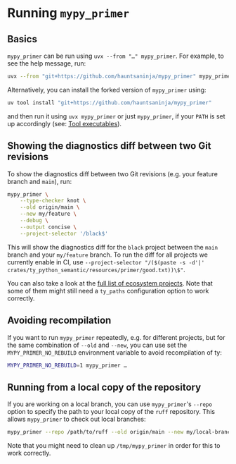 # Running `mypy_primer`

## Basics

`mypy_primer` can be run using `uvx --from "…" mypy_primer`. For example, to see the help message, run:

```sh
uvx --from "git+https://github.com/hauntsaninja/mypy_primer" mypy_primer -h
```

Alternatively, you can install the forked version of `mypy_primer` using:

```sh
uv tool install "git+https://github.com/hauntsaninja/mypy_primer"
```

and then run it using `uvx mypy_primer` or just `mypy_primer`, if your `PATH` is set up accordingly (see: [Tool executables]).

## Showing the diagnostics diff between two Git revisions

To show the diagnostics diff between two Git revisions (e.g. your feature branch and `main`), run:

```sh
mypy_primer \
    --type-checker knot \
    --old origin/main \
    --new my/feature \
    --debug \
    --output concise \
    --project-selector '/black$'
```

This will show the diagnostics diff for the `black` project between the `main` branch and your `my/feature` branch. To run the
diff for all projects we currently enable in CI, use `--project-selector "/($(paste -s -d'|' crates/ty_python_semantic/resources/primer/good.txt))\$"`.

You can also take a look at the [full list of ecosystem projects]. Note that some of them might still need a `ty_paths` configuration
option to work correctly.

## Avoiding recompilation

If you want to run `mypy_primer` repeatedly, e.g. for different projects, but for the same combination of `--old` and `--new`, you
can use set the `MYPY_PRIMER_NO_REBUILD` environment variable to avoid recompilation of ty:

```sh
MYPY_PRIMER_NO_REBUILD=1 mypy_primer …
```

## Running from a local copy of the repository

If you are working on a local branch, you can use `mypy_primer`'s `--repo` option to specify the path to your local copy of the `ruff` repository.
This allows `mypy_primer` to check out local branches:

```sh
mypy_primer --repo /path/to/ruff --old origin/main --new my/local-branch …
```

Note that you might need to clean up `/tmp/mypy_primer` in order for this to work correctly.

[full list of ecosystem projects]: https://github.com/hauntsaninja/mypy_primer/blob/master/mypy_primer/projects.py
[tool executables]: https://docs.astral.sh/uv/concepts/tools/#tool-executables

